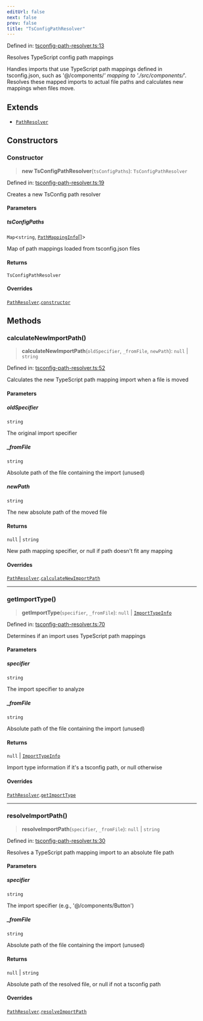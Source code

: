 ```yaml
---
editUrl: false
next: false
prev: false
title: "TsConfigPathResolver"
---
```


Defined in: [tsconfig-path-resolver.ts:13](https://github.com/SubtleTools/move-ts-file/blob/main/src/tsconfig-path-resolver.ts#L13)

Resolves TypeScript config path mappings

Handles imports that use TypeScript path mappings defined in tsconfig.json,
such as '@/components/_' mapping to './src/components/_'. Resolves these
mapped imports to actual file paths and calculates new mappings when files move.

## Extends

- [`PathResolver`](/api/classes/pathresolver/)

## Constructors

### Constructor

> **new TsConfigPathResolver**(`tsConfigPaths`): `TsConfigPathResolver`

Defined in: [tsconfig-path-resolver.ts:19](https://github.com/SubtleTools/move-ts-file/blob/main/src/tsconfig-path-resolver.ts#L19)

Creates a new TsConfig path resolver

#### Parameters

##### tsConfigPaths

`Map`\<`string`, [`PathMappingInfo`](/api/interfaces/pathmappinginfo/)[]\>

Map of path mappings loaded from tsconfig.json files

#### Returns

`TsConfigPathResolver`

#### Overrides

[`PathResolver`](/api/classes/pathresolver/).[`constructor`](/api/classes/pathresolver/#constructor)

## Methods

### calculateNewImportPath()

> **calculateNewImportPath**(`oldSpecifier`, `_fromFile`, `newPath`): `null` \| `string`

Defined in: [tsconfig-path-resolver.ts:52](https://github.com/SubtleTools/move-ts-file/blob/main/src/tsconfig-path-resolver.ts#L52)

Calculates the new TypeScript path mapping import when a file is moved

#### Parameters

##### oldSpecifier

`string`

The original import specifier

##### \_fromFile

`string`

Absolute path of the file containing the import (unused)

##### newPath

`string`

The new absolute path of the moved file

#### Returns

`null` \| `string`

New path mapping specifier, or null if path doesn't fit any mapping

#### Overrides

[`PathResolver`](/api/classes/pathresolver/).[`calculateNewImportPath`](/api/classes/pathresolver/#calculatenewimportpath)

---

### getImportType()

> **getImportType**(`specifier`, `_fromFile`): `null` \| [`ImportTypeInfo`](/api/interfaces/importtypeinfo/)

Defined in: [tsconfig-path-resolver.ts:70](https://github.com/SubtleTools/move-ts-file/blob/main/src/tsconfig-path-resolver.ts#L70)

Determines if an import uses TypeScript path mappings

#### Parameters

##### specifier

`string`

The import specifier to analyze

##### \_fromFile

`string`

Absolute path of the file containing the import (unused)

#### Returns

`null` \| [`ImportTypeInfo`](/api/interfaces/importtypeinfo/)

Import type information if it's a tsconfig path, or null otherwise

#### Overrides

[`PathResolver`](/api/classes/pathresolver/).[`getImportType`](/api/classes/pathresolver/#getimporttype)

---

### resolveImportPath()

> **resolveImportPath**(`specifier`, `_fromFile`): `null` \| `string`

Defined in: [tsconfig-path-resolver.ts:30](https://github.com/SubtleTools/move-ts-file/blob/main/src/tsconfig-path-resolver.ts#L30)

Resolves a TypeScript path mapping import to an absolute file path

#### Parameters

##### specifier

`string`

The import specifier (e.g., '@/components/Button')

##### \_fromFile

`string`

Absolute path of the file containing the import (unused)

#### Returns

`null` \| `string`

Absolute path of the resolved file, or null if not a tsconfig path

#### Overrides

[`PathResolver`](/api/classes/pathresolver/).[`resolveImportPath`](/api/classes/pathresolver/#resolveimportpath)
